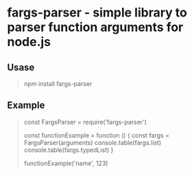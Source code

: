 # fargs-parser - simple library to parser function arguments for node.js

## Usase

>  npm install fargs-parser

## Example

> const FargsParser = require('fargs-parser')
>
> const functionExample = function () {
>      const fargs = FargsParser(arguments)
>      console.table(fargs.list)
>      console.table(fargs.typedList)
>}
>
>  functionExample('name', 123)

